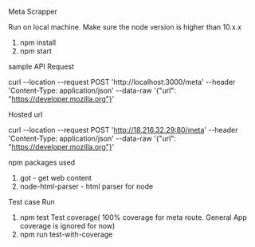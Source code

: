 Meta Scrapper

Run on local machine. Make sure the node version is higher than 10.x.x

1. npm install
2. npm start

sample API Request

curl --location --request POST 'http://localhost:3000/meta' --header 'Content-Type: application/json' --data-raw '{"url": "https://developer.mozilla.org"}'

Hosted url

curl --location --request POST 'http://18.216.32.29:80/meta' --header 'Content-Type: application/json' --data-raw '{"url": "https://developer.mozilla.org"}'

npm packages used
1. got - get web content
2. node-html-parser - html parser for node

Test case Run
1. npm test
Test coverage( 100% coverage for meta route. General App coverage is ignored for now)
1. npm run test-with-coverage
